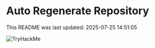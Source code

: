 # Auto Regenerate Repository

This README was last updated: 2025-07-25 14:51:05

 ![TryHackMe](https://tryhackme.com/badge/533634)